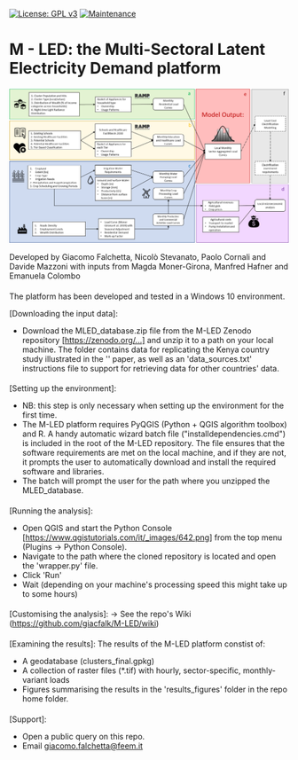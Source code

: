 [![License: GPL v3](https://img.shields.io/badge/License-GPLv3-blue.svg)](https://www.gnu.org/licenses/gpl-3.0) [![Maintenance](https://img.shields.io/badge/Maintained%3F-yes-green.svg)](https://GitHub.com/Naereen/StrapDown.js/graphs/commit-activity)

# M - LED: the Multi-Sectoral Latent Electricity Demand platform

![alt text](https://github.com/giacfalk/M-LED/blob/master/logo.png?raw=true)

Developed by Giacomo Falchetta, Nicolò Stevanato, Paolo Cornali and Davide Mazzoni with inputs from Magda Moner-Girona, Manfred Hafner and Emanuela Colombo

####
The platform has been developed and tested in a Windows 10 environment. 

[Downloading the input data]:
- Download the MLED_database.zip file from the M-LED Zenodo repository [https://zenodo.org/...] and unzip it to a path on your local machine. The folder contains data for replicating the Kenya country study illustrated in the '' paper, as well as an 'data_sources.txt' instructions file to support for retrieving data for other countries' data. 

####

[Setting up the environment]:
- NB: this step is only necessary when setting up the environment for the first time. 
- The M-LED platform requires PyQGIS (Python + QGIS algorithm toolbox) and R. A handy automatic wizard batch file ("installdependencies.cmd") is included in the root of the M-LED repository. The file ensures that the software requirements are met on the local machine, and if they are not, it prompts the user to automatically download and install the required software and libraries. 
- The batch will prompt the user for the path where you unzipped the MLED_database.

####
[Running the analysis]:
- Open QGIS and start the Python Console [https://www.qgistutorials.com/it/_images/642.png] from the top menu (Plugins -> Python Console).
- Navigate to the path where the cloned repository is located and open the 'wrapper.py' file.
- Click 'Run'
- Wait (depending on your machine's processing speed this might take up to some hours)

####

[Customising the analysis]:
-> See the repo's Wiki (https://github.com/giacfalk/M-LED/wiki)

####
[Examining the results]:
The results of the M-LED platform constist of:
- A geodatabase (clusters_final.gpkg)
- A collection of raster files (*.tif) with hourly, sector-specific, monthly-variant loads
- Figures summarising the results in the 'results_figures' folder in the repo home folder.

####
[Support]:
- Open a public query on this repo.
- Email giacomo.falchetta@feem.it

